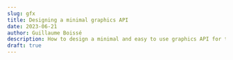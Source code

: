 ```yaml
---
slug: gfx
title: Designing a minimal graphics API
date: 2023-06-21
author: Guillaume Boissé
description: How to design a minimal and easy to use graphics API for the GPU.
draft: true
---
```

